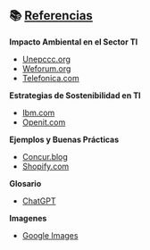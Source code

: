 ## 📚 [Referencias](README.md)

**Impacto Ambiental en el Sector TI**
- [Unepccc.org](https://unepccc.org/wp-content/uploads/sites/3/2020/10/data-centres-digitalisation-powerhouse-and-energy-efficiency-potential-es.pdf?)
- [Weforum.org](https://es.weforum.org/stories/2024/09/como-los-centros-de-datos-de-energia-positiva-pueden-liberar-el-potencial-de-la-ia-y-transformar-las-comunidades/?)
- [Telefonica.com](https://www.telefonica.com/es/sala-comunicacion/blog/afecta-tecnologia-medioambiente/?)

**Estrategias de Sostenibilidad en TI**
- [Ibm.com](https://www.ibm.com/es-es/think/topics/sustainable-it?)
- [Openit.com](https://openit.com/es/sustainable-it-benefits-and-strategies-to-implement/?)

**Ejemplos y Buenas Prácticas**
- [Concur.blog](https://www.concur.co/blog/article/practicas-de-sostenibilidad-empresarial-para-impulsar-tu-negocio?)
- [Shopify.com](https://www.shopify.com/es/blog/practicas-sostenibles-de-negocio?)

**Glosario**
- [ChatGPT](https://chatgpt.com/)

**Imagenes**
- [Google Images](https://www.google.es/)
